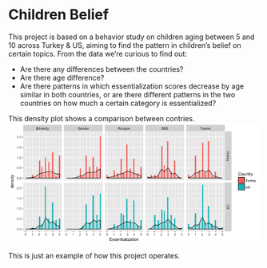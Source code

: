 # Children Belief

This project is based on a behavior study on children aging between 5 and 10 across Turkey & US, aiming to find the pattern in children’s belief on certain topics. 
From the data we’re curious to find out: 
* Are there any differences between the countries? 
* Are there age difference? 
* Are there patterns in which essentialization scores decrease by age similar in both countries, or are there different patterns in the two countries on how much a certain category is essentialized?


This density plot shows a comparison between contries.
![alt tag](https://github.com/SijiaLi/Children-Belief/blob/master/plots/Rplot01.png)

This is just an example of how this project operates.
